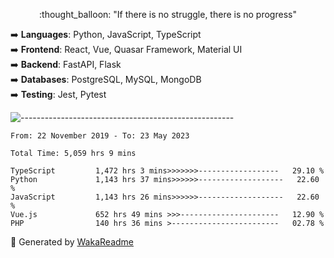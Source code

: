 <p align="center"> 
  :thought_balloon: "If there is no struggle, there is no progress"
</p>

<p align="left">
  ➡️ <strong>Languages</strong>: Python, JavaScript, TypeScript<br>
  ➡️ <strong>Frontend</strong>: React, Vue, Quasar Framework, Material UI<br>
  ➡️ <strong>Backend</strong>: FastAPI, Flask<br>
  ➡️ <strong>Databases</strong>: PostgreSQL, MySQL, MongoDB<br>
  ➡️ <strong>Testing</strong>: Jest, Pytest<br>
</p>

![-----------------------------------------------------](https://raw.githubusercontent.com/andreasbm/readme/master/assets/lines/vintage.png)

<!--START_SECTION:waka-->

```text
From: 22 November 2019 - To: 23 May 2023

Total Time: 5,059 hrs 9 mins

TypeScript         1,472 hrs 3 mins>>>>>>>------------------   29.10 %
Python             1,143 hrs 37 mins>>>>>>-------------------   22.60 %
JavaScript         1,143 hrs 26 mins>>>>>>-------------------   22.60 %
Vue.js             652 hrs 49 mins >>>----------------------   12.90 %
PHP                140 hrs 36 mins >------------------------   02.78 %
```

<!--END_SECTION:waka-->


🚀 Generated by [WakaReadme](https://github.com/athul/waka-readme)
